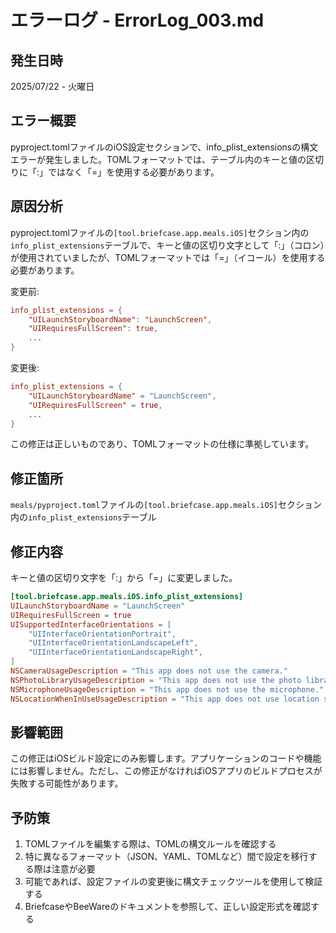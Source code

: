 # エラーログ - ErrorLog_003.md

## 発生日時
2025/07/22 - 火曜日

## エラー概要
pyproject.tomlファイルのiOS設定セクションで、info_plist_extensionsの構文エラーが発生しました。TOMLフォーマットでは、テーブル内のキーと値の区切りに「:」ではなく「=」を使用する必要があります。

## 原因分析
pyproject.tomlファイルの`[tool.briefcase.app.meals.iOS]`セクション内の`info_plist_extensions`テーブルで、キーと値の区切り文字として「:」（コロン）が使用されていましたが、TOMLフォーマットでは「=」（イコール）を使用する必要があります。

変更前:
```toml
info_plist_extensions = {
    "UILaunchStoryboardName": "LaunchScreen",
    "UIRequiresFullScreen": true,
    ...
}
```

変更後:
```toml
info_plist_extensions = {
    "UILaunchStoryboardName" = "LaunchScreen",
    "UIRequiresFullScreen" = true,
    ...
}
```

この修正は正しいものであり、TOMLフォーマットの仕様に準拠しています。

## 修正箇所
`meals/pyproject.toml`ファイルの`[tool.briefcase.app.meals.iOS]`セクション内の`info_plist_extensions`テーブル

## 修正内容
キーと値の区切り文字を「:」から「=」に変更しました。

```toml
[tool.briefcase.app.meals.iOS.info_plist_extensions]
UILaunchStoryboardName = "LaunchScreen"
UIRequiresFullScreen = true
UISupportedInterfaceOrientations = [
    "UIInterfaceOrientationPortrait",
    "UIInterfaceOrientationLandscapeLeft",
    "UIInterfaceOrientationLandscapeRight",
]
NSCameraUsageDescription = "This app does not use the camera."
NSPhotoLibraryUsageDescription = "This app does not use the photo library."
NSMicrophoneUsageDescription = "This app does not use the microphone."
NSLocationWhenInUseUsageDescription = "This app does not use location services."
```

## 影響範囲
この修正はiOSビルド設定にのみ影響します。アプリケーションのコードや機能には影響しません。ただし、この修正がなければiOSアプリのビルドプロセスが失敗する可能性があります。

## 予防策
1. TOMLファイルを編集する際は、TOMLの構文ルールを確認する
2. 特に異なるフォーマット（JSON、YAML、TOMLなど）間で設定を移行する際は注意が必要
3. 可能であれば、設定ファイルの変更後に構文チェックツールを使用して検証する
4. BriefcaseやBeeWareのドキュメントを参照して、正しい設定形式を確認する